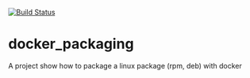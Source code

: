 [![Build Status](https://drone.myepis.cloud/api/badges/nguyenthang98/docker_packaging/status.svg)](https://drone.myepis.cloud/nguyenthang98/docker_packaging)
# docker_packaging
A project show how to package a linux package (rpm, deb) with docker

